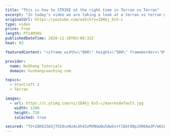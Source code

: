 ```yaml
---
title: "This is how to STRIKE at the right time in Terran vs Terran"
excerpt: "In today's video we are taking a look at a terran vs terran game I played that showcases some patience and how I like to calculate when it's the correct time to attack!  Coaching -------------------------------------------------------------------------- Website: https://www.hushangcoaching.com  Interested"
originalUrl: https://youtube.com/watch?v=1DAhj_ExS-c
type: video
price: Free
length: PT14M38S
publishedDateTime: 2020-11-30T03:09:32Z
heat: 83

featuredContent: "<iframe width=\"800\" height=\"500\" frameborder=\"0\" src=\"https://www.youtube.com/embed/1DAhj_ExS-c\" allow=\"accelerometer; autoplay; encrypted-media; gyroscope; picture-in-picture\" allowfullscreen></iframe>"

provider:
  name: HuShang Tutorials
  domain: hushangcoaching.com

topics:
  - StarCraft 2
  - Terran

images:
  - url: https://i.ytimg.com/vi/1DAhj_ExS-c/maxresdefault.jpg
    width: 1280
    height: 720
    isCached: true

secured: "TV+2QK62SA3jTU10ceNzAL6h43zMVNUwQu5Aw6s+tlQGt98pJXR6Aa3P/mOcW8e8h2FQhDTaoCJVvz1ntgJa/qk0n2XXw5/3zHYETR9IXA0lbebkEdwzmNwbxCQytVEMs0hzQvVdxUyTO5L7angDJxiTGRccSx2JcD+qaTROnfM/YavaA0rJB8FLmAIGs9WpjySAXr6cllOwfCdvB+YisFdkFcvVFcsb6ZAikDO/70v3JOPooHDucE4HznxVQXeiUurgfEr/jTko6mOCLI+vqd4KGbCsXwbXf+TLEHAkyoX9hkAV4J+CZVkb5wrr1J4iklID9F8OzCjCeFb0SiLP+UJxqV4pE9yDp0CEUz4Bodn42cVjXw27giDoyZWMri5LOTlM9BkiTOP1fKuDHhNlkU41FIDuu9Vm+J6PBri91zY=;eQXh5t8AeJCogCaNGPzx+A=="
---
```


